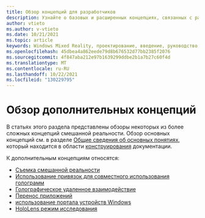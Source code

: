 ```yaml
---
title: Обзор концепций для разработчиков
description: Узнайте о базовых и расширенных концепциях, связанных с разработкой смешанной реальности.
author: vtieto
ms.author: v-vtieto
ms.date: 10/21/2021
ms.topic: article
keywords: Windows Mixed Reality, проектирование, введение, руководство, гарнитура смешанной реальности, гарнитура Windows Mixed reality, гарнитура виртуальной реальности, ux, ресурсы
ms.openlocfilehash: 45dbea4a862eede79d8b676532d77bb2385f2076
ms.sourcegitcommit: 4f847aba212e97b1639299ddbe2b1a7b27c60f4d
ms.translationtype: MT
ms.contentlocale: ru-RU
ms.lasthandoff: 10/22/2021
ms.locfileid: "130229795"
---
```

# <a name="advanced-concepts-overview"></a>Обзор дополнительных концепций

В статьях этого раздела представлены обзоры некоторых из более сложных концепций смешанной реальности. Обзор основных концепций см. в разделе [Общие сведения об основных понятиях](../../design/core-concepts-landingpage.md), который находится в области [конструирования](../../design/design.md) документации.

К дополнительным концепциям относятся:

- [Съемка смешанной реальности](mixed-reality-capture-overview.md)
- [Использование привязок для совместного использования голограмм](shared-spatial-anchors-in-directx.md)
- [Голографическое удаленное взаимодействие](holographic-remoting-overview.md)
- [Перенос приложений](../porting-apps/porting-overview.md)
- [использование портала устройств Windows](using-the-windows-device-portal.md)
- [HoloLens режим исследования](research-mode.md)
